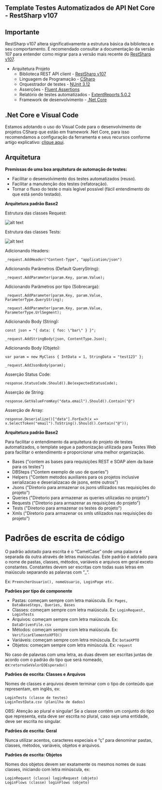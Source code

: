 ## Template Testes Automatizados de API Net Core - RestSharp v107

## Importante

RestSharp v107 altera significativamente a estrutura básica da biblioteca e seu comportamento. É recomendado consultar a documentação da versão 107 para entender como migrar para a versão mais recente do [RestSharp v107](https://restsharp.dev/v107/#restsharp-v107 "RestSharp v107").

- Arquitetura Projeto
  - Biblioteca REST API client - [RestSharp v107](https://restsharp.dev/v107/#restsharp-v107 "RestSharp v107")
  - Linguagem	de Programação	- [CSharp](https://docs.microsoft.com/pt-br/dotnet/csharp/ "CSharp")
  - Orquestrador de testes - [NUnit 3.12](https://github.com/nunit/nunit "NUnit 3.13.3")
  - Asserções - [Fluent Assertions](https://fluentassertions.com/ "Fluent Assertions")
  - Relatório de testes automatizados - [ExtentReports 5.0.2](https://www.extentreports.com/docs/versions/5/net/index.html)
  - Framework de desenvolvimento - [.Net Core](https://dotnet.microsoft.com/download/dotnet-core/3.1)

## .Net Core e Visual Code
Estamos adotando o uso do Visual Code para o desenvolvimento de projetos CSharp que estão em framework .Net Core, para isso recomendamos a configuração da ferramenta e seus recursos conforme artigo explicativo: [clique aqui](https://medium.com/@saymowan/configurando-seu-vscode-para-desenvolver-projetos-de-testes-automatizados-netcore-nunit-476e73aa7b01).

## Arquitetura

**Premissas de uma boa arquitetura de automação de testes:**
*  Facilitar o desenvolvimento dos testes automatizados (reuso).
*  Facilitar a manutenção dos testes (refatoração).
*  Tornar o fluxo do teste o mais legível possível (fácil entendimento do que está sendo testado).

**Arquitetura padrão Base2** 

Estrutura das classes Request:

![alt text](https://i.imgur.com/gyu3Avr.png)

Estrutura das classes Tests:

![alt text](https://i.imgur.com/pAL2WvT.png)

Adicionando Headers:

`_request.AddHeader("Content-Type", "application/json")`

Adicionando Parâmetros (Default QueryString):

`_request.AddParameter(param.Key, param.Value);`

Adicionando Parâmetros por tipo (Sobrecarga):

`_request.AddParameter(param.Key, param.Value, ParameterType.QueryString);`

`_request.AddParameter(param.Key, param.Value, ParameterType.UrlSegment);`

Adicionando Body (String):

`const json = "{ data: { foo: \"bar\" } }";`

`_request.AddStringBody(json, ContentType.Json);`

Adicionando Body (Objeto):

`var param = new MyClass { IntData = 1, StringData = "test123" };`

`_request.AddJsonBody(param);`

Asserção Status Code:

`response.StatusCode.Should().Be(expectedStatusCode);`

Asserção de String:

`response.GetValueFromKey("data.email").Should().Contain("@")`

Asserção de Array:

`response.Deserialize()["data"].ForEach(x => x.SelectToken("email").ToString().Should().Contain("@"));`

**Arquitetura padrão Base2** 

Para facilitar o entendimento da arquitetura do projeto de testes automatizados, o template segue a padronização utilizada para Testes Web para facilitar o entendimento e proporcionar uma melhor organização.


  - Bases ("contem as bases para requisições REST e SOAP alem da base para os testes")
  - DBSteps ("Contem exemplo de uso de queries")
  - Helpers ("Contem metodos auxiliares para os projetos inclusive serializacao e deserializacao de jsons, entre outros")
  - Jsons ("Diretorio para armazenar os jsons utilizados nas requisições do projeto")
  - Queries ("Diretorio para armazenar as queries utilizadas no projeto")
  - Requests ("Diretorio para armazenar as requisições do projeto")
  - Tests ("Diretorio para armazenar os testes do projeto")
  - Xmls ("Diretorio para armazenar os xmls utilizados nas requisições do projeto")


# Padrões de escrita de código

O padrão adotado para escrita é o “CamelCase” onde uma palavra é separada da outra através de letras maiúsculas. Este padrão é adotado para o nome de pastas, classes, métodos, variáveis e arquivos em geral exceto constantes. Constantes devem ser escritas com todas suas letras em maiúsculo separando as palavras com “_”.

Ex: `PreencherUsuario(), nomeUsuario, LoginPage etc.`

**Padrões por tipo de componente**

* Pastas: começam sempre com letra maiúscula. Ex: `Pages, DataBaseSteps, Queries, Bases`
* Classes: começam sempre com letra maiúscula. Ex: `LoginRequest, LoginTests`
* Arquivos: começam sempre com letra maiúscula. Ex: `DataDrivenFile.csv`
* Métodos: começam sempre com letra maiúscula. Ex: `VerificarElementoXPTO()`
* Variáveis: começam sempre com letra minúscula. Ex: `botaoXPTO`
* Objetos: começam sempre com letra minúscula. Ex: `request`

No caso de palavras com uma letra, as duas devem ser escritas juntas de acordo com o padrão do tipo que será nomeado, ex:`retornaSeValorEOEsperado()`



**Padrões de escrita: Classes e Arquivos**

Nomes de classes e arquivos devem terminar com o tipo de conteúdo que representam, em inglês, ex:

```
LoginTests (classe de testes)
LoginTestData.csv (planilha de dados)
```

OBS: Atenção ao plural e singular! Se a classe contém um conjunto do tipo que representa, esta deve ser escrita no plural, caso seja uma entidade, deve ser escrita no singular.


**Padrões de escrita: Geral**

Nunca utilizar acentos, caracteres especiais e “ç” para denominar pastas, classes, métodos, variáveis, objetos e arquivos.

**Padrões de escrita: Objetos**

Nomes dos objetos devem ser exatamente os mesmos nomes de suas classes, iniciando com letra minúscula, ex:

```
LoginRequest (classe) loginRequest (objeto)
LoginFlows (classe) loginFlows (objeto)
```
